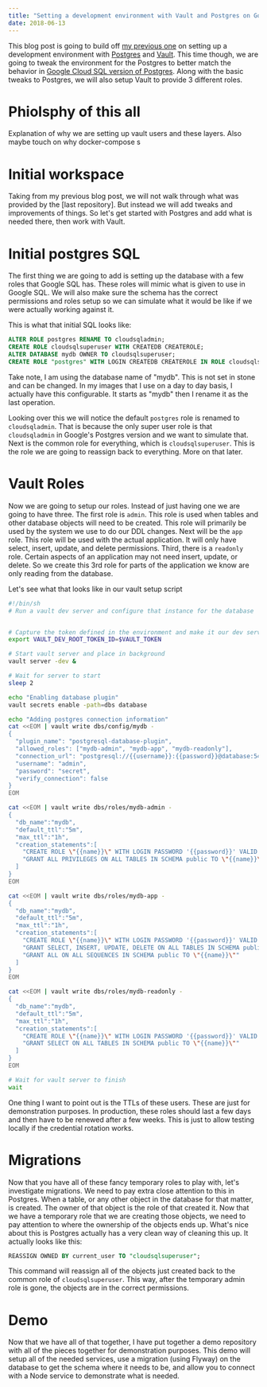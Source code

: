 ```yaml
---
title: "Setting a development environment with Vault and Postgres on Google Cloud SQL"
date: 2018-06-13
---
```


This blog post is going to build off [my previous one]() on setting up a development environment with [Postgres]() and [Vault](). This time though, we are going to tweak the environment for the Postgres to better match the behavior in [Google Cloud SQL version of Postgres](). Along with the basic tweaks to Postgres, we will also setup Vault to provide 3 different roles. 

# Phiolsphy of this all

Explanation of why we are setting up vault users and these layers. Also maybe touch on why docker-compose s

# Initial workspace 

Taking from my previous blog post, we will not walk through what was provided by the [last repository]. But instead we will add tweaks and improvements of things. So let's get started with Postgres and add what is needed there, then work with Vault.

# Initial postgres SQL

The first thing we are going to add is setting up the database with a few roles that Google SQL has. These roles will mimic what is given to use in Google SQL. We will also make sure the schema has the correct permissions and roles setup so we can simulate what it would be like if we were actually working against it.

This is what that initial SQL looks like:

```sql
ALTER ROLE postgres RENAME TO cloudsqladmin;
CREATE ROLE cloudsqlsuperuser WITH CREATEDB CREATEROLE;
ALTER DATABASE mydb OWNER TO cloudsqlsuperuser;
CREATE ROLE "postgres" WITH LOGIN CREATEDB CREATEROLE IN ROLE cloudsqlsuperuser;
``` 

Take note, I am using the database name of "mydb". This is not set in stone and can be changed. In my images that I use on a day to day basis, I actually have this configurable. It starts as "mydb" then I rename it as the last operation.  

Looking over this we will notice the default `postgres` role is renamed to `cloudsqladmin`. That is because the only super user role is that `cloudsqladmin` in Google's Postgres version and we want to simulate that. Next is the common role for everything, which is `cloudsqlsuperuser`. This is the role we are going to reassign back to everything. More on that later.

# Vault Roles

Now we are going to setup our roles. Instead of just having one we are going to have three. The first role is `admin`. This role is used when tables and other database objects will need to be created. This role will primarily be used by the system we use to do our DDL changes. Next will be the `app` role. This role will be used with the actual application. It will only have select, insert, update, and delete permissions. Third, there is a `readonly` role. Certain aspects of an application may not need insert, update, or delete. So we create this 3rd role for parts of the application we know are only reading from the database.

Let's see what that looks like in our vault setup script

```bash
#!/bin/sh
# Run a vault dev server and configure that instance for the database


# Capture the token defined in the environment and make it our dev server token so they match
export VAULT_DEV_ROOT_TOKEN_ID=$VAULT_TOKEN

# Start vault server and place in background
vault server -dev &

# Wait for server to start
sleep 2

echo "Enabling database plugin"
vault secrets enable -path=dbs database

echo "Adding postgres connection information"
cat <<EOM | vault write dbs/config/mydb -
{
  "plugin_name": "postgresql-database-plugin",
  "allowed_roles": ["mydb-admin", "mydb-app", "mydb-readonly"],
  "connection_url": "postgresql://{{username}}:{{password}}@database:5432/mydb",
  "username": "admin",
  "password": "secret",
  "verify_connection": false
}
EOM

cat <<EOM | vault write dbs/roles/mydb-admin -
{
  "db_name":"mydb",
  "default_ttl":"5m",
  "max_ttl":"1h",
  "creation_statements":[
    "CREATE ROLE \"{{name}}\" WITH LOGIN PASSWORD '{{password}}' VALID UNTIL '{{expiration}}'",
    "GRANT ALL PRIVILEGES ON ALL TABLES IN SCHEMA public TO \"{{name}}\""
  ]
}
EOM

cat <<EOM | vault write dbs/roles/mydb-app -
{
  "db_name":"mydb",
  "default_ttl":"5m",
  "max_ttl":"1h",
  "creation_statements":[
    "CREATE ROLE \"{{name}}\" WITH LOGIN PASSWORD '{{password}}' VALID UNTIL '{{expiration}}'",
    "GRANT SELECT, INSERT, UPDATE, DELETE ON ALL TABLES IN SCHEMA public TO \"{{name}}\";",
    "GRANT ALL ON ALL SEQUENCES IN SCHEMA public TO \"{{name}}\""
  ]
}
EOM

cat <<EOM | vault write dbs/roles/mydb-readonly -
{
  "db_name":"mydb",
  "default_ttl":"5m",
  "max_ttl":"1h",
  "creation_statements":[
    "CREATE ROLE \"{{name}}\" WITH LOGIN PASSWORD '{{password}}' VALID UNTIL '{{expiration}}'",
    "GRANT SELECT ON ALL TABLES IN SCHEMA public TO \"{{name}}\""
  ]
}
EOM

# Wait for vault server to finish
wait
```

One thing I want to point out is the TTLs of these users. These are just for demonstration purposes. In production, these roles should last a few days and then have to be renewed after a few weeks. This is just to allow testing locally if the credential rotation works. 

# Migrations

Now that you have all of these fancy temporary roles to play with, let's investigate migrations. We need to pay extra close attention to this in Postgres. When a table, or any other object in the database for that matter, is created. The owner of that object is the role of that created it. Now that we have a temporary role that we are creating those objects, we need to pay attention to where the ownership of the objects ends up. What's nice about this is Postgres actually has a very clean way of cleaning this up. It actually looks like this:

```sql
REASSIGN OWNED BY current_user TO "cloudsqlsuperuser";
```

This command will reassign all of the objects just created back to the common role of `cloudsqlsuperuser`. This way, after the temporary admin role is gone, the objects are in the correct permissions. 

# Demo

Now that we have all of that together, I have put together a demo repository with all of the pieces together for demonstration purposes. This demo will setup all of the needed services, use a migration (using Flyway) on the database to get the schema where it needs to be, and allow you to connect with a Node service to demonstrate what is needed.

